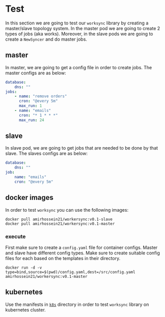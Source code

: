 # Test

In this section we are going to test our ```worksync``` library by
creating a master/slave topology system. In the master pod we are going
to create 2 types of jobs (aka works). Moreover, in the slave pods we are
going to create a ```NewSyncer``` and do master jobs.

## master

In master, we are going to get a config file in order to create jobs.
The master configs are as below:

```yaml
database:
    dns: ""
jobs:
    - name: "remove orders"
      cron: "@every 5m"
      max_run: 1
    - name: "emails"
      cron: "* 1 * * *"
      max_run: 24
```

## slave

In slave pod, we are going to get jobs that are needed to be done
by that slave. The slaves configs are as below:

```yaml
database:
    dns: ""
job:
    name: "emails"
    cron: "@every 5m"
```

## docker images

In order to test ```worksync``` you can use the following images:

```shell
docker pull amirhossein21/workersync:v0.1-slave
docker pull amirhossein21/workersync:v0.1-master
```

### execute

First make sure to create a ```config.yaml``` file for container configs. Master and slave
have different config types. Make sure to create suitable config files for each based on
the templates in their directory.

```shell
docker run -d -v type=bind,source=$(pwd)/config.yaml,dest=/src/config.yaml amirhossein21/workersync:v0.1-master
```

## kubernetes

Use the manifests in [```k8s```](./k8s) directory in order to test ```worksync``` library on kubernetes
cluster.

